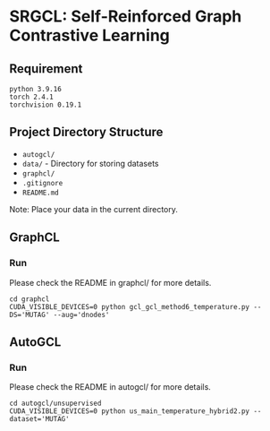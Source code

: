# SRGCL: Self-Reinforced Graph Contrastive Learning

## Requirement

```shell
python 3.9.16
torch 2.4.1
torchvision 0.19.1
```

## Project Directory Structure

- `autogcl/`
- `data/` - Directory for storing datasets
- `graphcl/`
- `.gitignore`
- `README.md`

Note: Place your data in the current directory.

## GraphCL

### Run
Please check the README in graphcl/ for more details.

```shell
cd graphcl
CUDA_VISIBLE_DEVICES=0 python gcl_gcl_method6_temperature.py --DS='MUTAG' --aug='dnodes'
```

## AutoGCL

### Run
Please check the README in autogcl/ for more details.

```shell
cd autogcl/unsupervised
CUDA_VISIBLE_DEVICES=0 python us_main_temperature_hybrid2.py --dataset='MUTAG'
```

